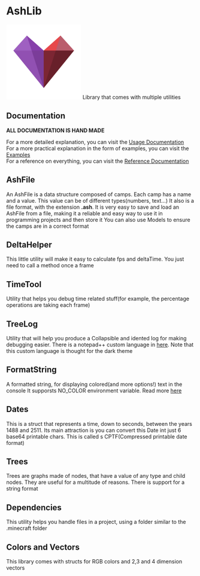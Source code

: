 # AshLib
<img src="res/icon.png" width="200"/>
Library that comes with multiple utilities

## Documentation
**ALL DOCUMENTATION IS HAND MADE**

For a more detailed explanation, you can visit the [Usage Documentation](./documentation/AshLibUsageDocumentation.pdf)  
For a more practical explanation in the form of examples, you can visit the [Examples](./documentation/examples)  
For a reference on everything, you can visit the [Reference Documentation](./documentation/AshLibReferenceDocumentation.pdf)  

## AshFile
An AshFile is a data structure composed of camps. Each camp has a name and a value. This value can be of different types(numbers, text...)
It also is a file format, with the extension **.ash**. It is very easy to save and load an AshFile from a file, making it a reliable and easy way to use it in programming projects and then store it
You can also use Models to ensure the camps are in a correct format

## DeltaHelper
This little utility will make it easy to calculate fps and deltaTime. You just need to call a method once a frame

## TimeTool
Utility that helps you debug time related stuff(for example, the percentage operations are taking each frame)

## TreeLog
Utility that will help you produce a Collapsible and idented log for making debugging easier. There is a notepad++ custom language in [here](./n++). Note that this custom language is thought for the dark theme

## FormatString
A formatted string, for displaying colored(and more options!) text in the console
It supporsts NO_COLOR environment variable. Read more [here](https://no-color.org/)

## Dates
This is a struct that represents a time, down to seconds, between the years 1488 and 2511.
Its main attraction is you can convert this Date int just 6 base64 printable chars. This is called s CPTF(Compressed printable date format)

## Trees
Trees are graphs made of nodes, that have a value of any type and child nodes. They are useful for a multitude of reasons. There is support for a string format

## Dependencies
This utility helps you handle files in a project, using a folder similar to the .minecraft folder

## Colors and Vectors
This library comes with structs for RGB colors and 2,3 and 4 dimension vectors
